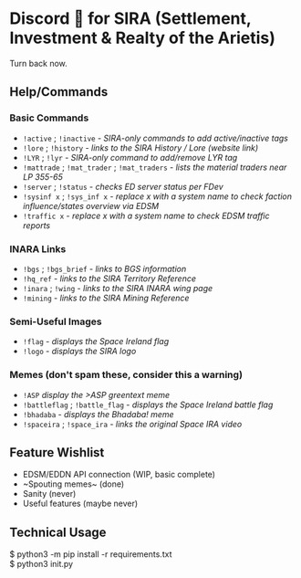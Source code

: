 # Discord :robot: for SIRA (Settlement, Investment & Realty of the Arietis)

Turn back now.

## Help/Commands

### Basic Commands

- `!active` ; `!inactive` - *SIRA-only commands to add active/inactive tags*
- `!lore` ; `!history` - *links to the SIRA History / Lore (website link)*
- `!LYR` ; `!lyr` - *SIRA-only command to add/remove LYR tag*
- `!mattrade` ; `!mat_trader` ; `!mat_traders` - *lists the material traders near LP 355-65*
- `!server` ; `!status` - *checks ED server status per FDev*
- `!sysinf x` ; `!sys_inf x` - *replace x with a system name to check faction influence/states overview via EDSM*
- `!traffic x` - *replace x with a system name to check EDSM traffic reports*

### INARA Links

- `!bgs` ; `!bgs_brief` - *links to BGS information*
- `!hq_ref` - *links to the SIRA Territory Reference*
- `!inara` ; `!wing` - *links to the SIRA INARA wing page*
- `!mining` - *links to the SIRA Mining Reference*

### Semi-Useful Images

- `!flag` - *displays the Space Ireland flag*
- `!logo` - *displays the SIRA logo*

### Memes (don't spam these, consider this a warning)

- `!ASP` *display the >ASP greentext meme*
- `!battleflag` ; `!battle_flag` - *displays the Space Ireland battle flag*
- `!bhadaba` - *displays the Bhadaba! meme*
- `!spaceira` ; `!space_ira` - *links the original Space IRA video*

## Feature Wishlist

- EDSM/EDDN API connection (WIP, basic complete)
- ~Spouting memes~ (done)
- Sanity (never)
- Useful features (maybe never)

## Technical Usage

$ python3 -m pip install -r requirements.txt\
$ python3 init.py
